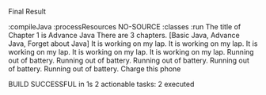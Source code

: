 Final Result    

:compileJava
:processResources NO-SOURCE
:classes
:run
The title of Chapter 1 is Advance Java
There are 3 chapters.
[Basic Java, Advance Java, Forget about Java]
It is working on my lap.
It is working on my lap.
It is working on my lap.
It is working on my lap.
It is working on my lap.
Running out of battery.
Running out of battery.
Running out of battery.
Running out of battery.
Running out of battery.
Charge this phone

BUILD SUCCESSFUL in 1s
2 actionable tasks: 2 executed